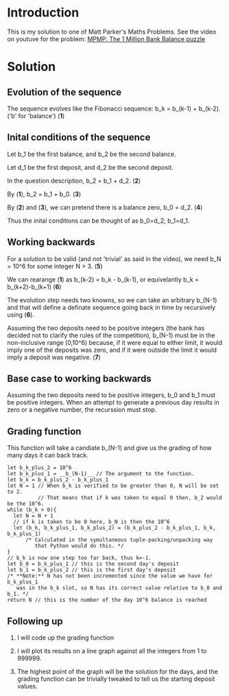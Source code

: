 # Introduction

This is my solution to one of Matt Parker's Maths Problems.
See the video on youtuve for the problem: [MPMP: The 1 Million Bank Balance puzzle](https://www.youtube.com/watch?v=ILrqPpLpwpE)

# Solution

## Evolution of the sequence

The sequence evolves like the Fibonacci sequence: b_k = b_(k-1) + b_(k-2). ('b' for 'balance') (**1**)


## Inital conditions of the sequence

Let b_1 be the first balance, and b_2 be the second balance. 

Let d_1 be the first deposit, and d_2 be the second deposit.

In the question description, b_2 = b_1 + d_2. (**2**) 

By (**1**), b_2 = b_1 + b_0. (**3**)

By (**2**) and (**3**), we can pretend there is a balance zero, b_0 = d_2. (**4**)

Thus the inital conditions can be thought of as b_0=d_2; b_1=d_1.


## Working backwards

For a solution to be valid (and not 'trivial' as said in the video), we need b_N = 10^6 for some integer N > 3. (**5**)

We can rearange (**1**) as b_(k-2) = b_k - b_(k-1), or equivelantly b_k = b_(k+2)-b_(k+1) (**6**)

The evolution step needs two knowns, so we can take an arbitrary b_(N-1) and that will define a definate sequence going back in time by recursively using (**6**).

Assuming the two deposits need to be positive integers (the bank has decided not to clarify the rules of the competition), b_(N-1) must be in the non-inclusive range (0,10^6) because, if it were equal to either limit, it would imply one of the deposits was zero, and if it were outside the limit it would imply a deposit was negative. (**7**)


## Base case to working backwards

Assuming the two deposits need to be positive integers, b_0 and b_1 must be positive integers. When an attempt to generate a previous day results in zero or a negative number, the recurssion must stop.


## Grading function

This function will take a candiate b_(N-1) and give us the grading of how many days it can back track.

```
let b_k_plus_2 = 10^6
let b_k_plus_1 = __b_(N-1)__ // The argument to the function.
let b_k = b_k_plus_2 - b_k_plus_1
let N = 1 // When b_k is verified to be greater than 0, N will be set to 2. 
          // That means that if k was taken to equal 0 then, b_2 would be the 10^6.
while (b_k > 0){
  let N = N + 1
  // if k is taken to be 0 here, b_N is then the 10^6
  let (b_k, b_k_plus_1, b_k_plus_2) = (b_k_plus_2 - b_k_plus_1, b_k, b_k_plus_1) 
      /* Calculated in the symultaneous tuple-packing/unpacking way 
         that Python would do this. */
}
// b_k is now one step too far back, thus k=-1.
let b_0 = b_k_plus_1 // this is the second day's deposit
let b_1 = b_k_plus_2 // this is the first day's deposit
/* **Note:** N has not been incremented since the value we have for b_k_plus_1
   was in the b_k slot, so N has its correct value relative to b_0 and b_1. */
return N // this is the number of the day 10^6 balance is reached
```

## Following up

1. I will code up the grading function

2. I will plot its results on a line graph against all the integers from 1 to 999999.

3. The highest point of the graph will be the solution for the days, and the grading function can be trivially tweaked to tell us the starting deposit values.

